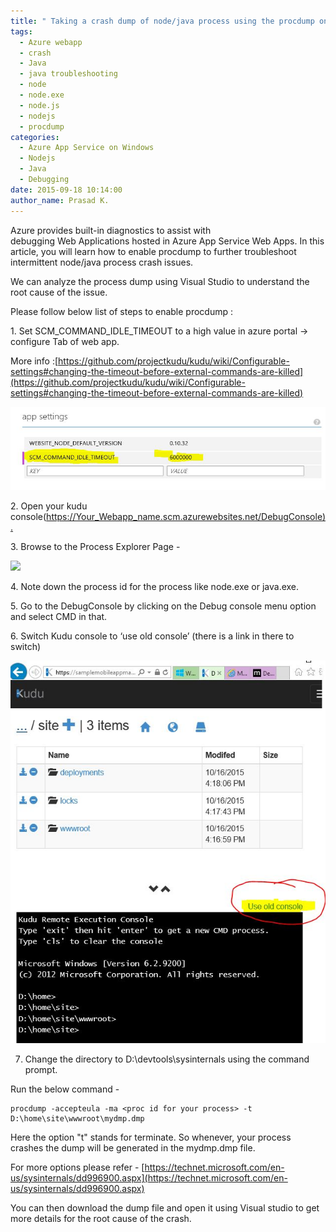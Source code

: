 ```yaml
---
title: " Taking a crash dump of node/java process using the procdump on Azure WebApp"
tags:
  - Azure webapp
  - crash
  - Java
  - java troubleshooting
  - node
  - node.exe
  - node.js
  - nodejs
  - procdump
categories:
  - Azure App Service on Windows
  - Nodejs
  - Java
  - Debugging
date: 2015-09-18 10:14:00
author_name: Prasad K.
---
```


Azure provides built-in diagnostics to assist with debugging Web Applications hosted in Azure App Service Web Apps. In this article, you will learn how to enable procdump to further troubleshoot intermittent node/java process crash issues. 

We can analyze the process dump using Visual Studio to understand the root cause of the issue.

Please follow below list of steps to enable procdump : 

1\. Set SCM\_COMMAND\_IDLE_TIMEOUT to a high value in azure portal -> configure Tab of web app.

More info :[https://github.com/projectkudu/kudu/wiki/Configurable-settings#changing-the-timeout-before-external-commands-are-killed](https://github.com/projectkudu/kudu/wiki/Configurable-settings#changing-the-timeout-before-external-commands-are-killed)

[![](/media/2019/03/6746.crash2.JPG)](/media/2019/03/6746.crash2.JPG)

2\. Open your kudu console([https://Your\_Webapp\_name.scm.azurewebsites.net/DebugConsole).](https://your_website_name.scm.azurewebsites.net/DebugConsole)

3\. Browse to the Process Explorer Page -

[![](/media/2019/03/4810.Process%20explorer.JPG)](/media/2019/03/4810.Process%20explorer.JPG)

4\. Note down the process id for the process like node.exe or java.exe.

5\. Go to the DebugConsole by clicking on the Debug console menu option and select CMD in that.

6\. Switch Kudu console to ‘use old console’ (there is a link in there to switch)

[![](/media/2019/03/4604.crash1.JPG)](/media/2019/03/4604.crash1.JPG)

7. Change the directory to D:\\devtools\\sysinternals using the command prompt.

Run the below command -

    procdump -accepteula -ma <proc id for your process> -t D:\home\site\wwwroot\mydmp.dmp

Here the option "t" stands for terminate. So whenever, your process crashes the dump will be generated in the mydmp.dmp file.

For more options please refer - [https://technet.microsoft.com/en-us/sysinternals/dd996900.aspx](https://technet.microsoft.com/en-us/sysinternals/dd996900.aspx)

You can then download the dump file and open it using Visual studio to get more details for the root cause of the crash.